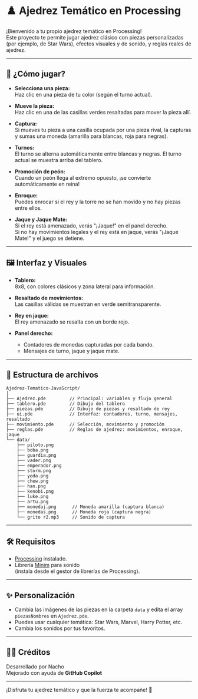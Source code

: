 # ♟️ Ajedrez Temático en Processing

¡Bienvenido a tu propio ajedrez temático en Processing!  
Este proyecto te permite jugar ajedrez clásico con piezas personalizadas (por ejemplo, de Star Wars), efectos visuales y de sonido, y reglas reales de ajedrez.

---

## 🚀 ¿Cómo jugar?

- **Selecciona una pieza:**  
  Haz clic en una pieza de tu color (según el turno actual).

- **Mueve la pieza:**  
  Haz clic en una de las casillas verdes resaltadas para mover la pieza allí.

- **Captura:**  
  Si mueves tu pieza a una casilla ocupada por una pieza rival, la capturas y sumas una moneda (amarilla para blancas, roja para negras).

- **Turnos:**  
  El turno se alterna automáticamente entre blancas y negras. El turno actual se muestra arriba del tablero.

- **Promoción de peón:**  
  Cuando un peón llega al extremo opuesto, ¡se convierte automáticamente en reina!

- **Enroque:**  
  Puedes enrocar si el rey y la torre no se han movido y no hay piezas entre ellos.

- **Jaque y Jaque Mate:**  
  Si el rey está amenazado, verás "¡Jaque!" en el panel derecho.  
  Si no hay movimientos legales y el rey está en jaque, verás "¡Jaque Mate!" y el juego se detiene.

---

## 🖼️ Interfaz y Visuales

- **Tablero:**  
  8x8, con colores clásicos y zona lateral para información.

- **Resaltado de movimientos:**  
  Las casillas válidas se muestran en verde semitransparente.

- **Rey en jaque:**  
  El rey amenazado se resalta con un borde rojo.

- **Panel derecho:**  
  - Contadores de monedas capturadas por cada bando.
  - Mensajes de turno, jaque y jaque mate.

---

## 📁 Estructura de archivos

```
Ajedrez-Tematico-JavaScript/
│
├── Ajedrez.pde         // Principal: variables y flujo general
├── tablero.pde         // Dibujo del tablero
├── piezas.pde          // Dibujo de piezas y resaltado de rey
├── ui.pde              // Interfaz: contadores, turno, mensajes, resaltado
├── movimiento.pde      // Selección, movimiento y promoción
├── reglas.pde          // Reglas de ajedrez: movimientos, enroque, jaque
└── data/
    ├── piloto.png
    ├── boba.png
    ├── guardia.png
    ├── vader.png
    ├── emperador.png
    ├── storm.png
    ├── yoda.png
    ├── chew.png
    ├── han.png
    ├── kenobi.png
    ├── luke.png
    ├── artu.png
    ├── monedaj.png      // Moneda amarilla (captura blanca)
    ├── monedas.png      // Moneda roja (captura negra)
    └── grito r2.mp3     // Sonido de captura
```

---

## 🛠️ Requisitos

- [Processing](https://processing.org/) instalado.
- Librería [Minim](http://code.compartmental.net/tools/minim/) para sonido  
  (instala desde el gestor de librerías de Processing).

---

## ✨ Personalización

- Cambia las imágenes de las piezas en la carpeta `data` y edita el array `piezasNombres` en `Ajedrez.pde`.
- Puedes usar cualquier temática: Star Wars, Marvel, Harry Potter, etc.
- Cambia los sonidos por tus favoritos.

---

## 👨‍💻 Créditos

Desarrollado por Nacho  
Mejorado con ayuda de **GitHub Copilot**

---

¡Disfruta tu ajedrez temático y que la fuerza te acompañe! 🚀
